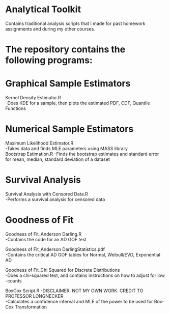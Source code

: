 # Analytical Toolkit
Contains traditional analysis scripts that I made for past homework assignments and during 
  my other courses. 

# The repository contains the following programs:

# Graphical Sample Estimators

Kernel Density Estimator.R  
-Does KDE for a sample, then plots the estimated PDF, CDF, Quantile Functions

# Numerical Sample Estimators
Maximum Likelihood Estimator.R  
-Takes data and finds MLE parameters using MASS library  
Bootstrap Estimation.R
-Finds the bootstrap estimates and standard error for mean, median, standard deviation of a dataset  

# Survival Analysis

Survival Analysis with Censored Data.R  
-Performs a survival analysis for censored data

# Goodness of Fit

Goodness of Fit_Anderson Darling.R  
-Contains the code for an AD GOF test

Goodness of Fit_Anderson DarlingStatistics.pdf  
-Contains the critical AD GOF tables for Normal, Weibull/EVD, Exponential AD

Goodness of Fit_Chi Squared for Discrete Distributions  
-Does a chi-squared test, and contains instructions on how to adjust for low 
-counts

BoxCox Script.R 
-DISCLAIMER: NOT MY OWN WORK. CREDIT TO PROFESSOR LONGNECKER  
-Calculates a confidence interval and MLE of the power to be used for Box-Cox Transformation  
